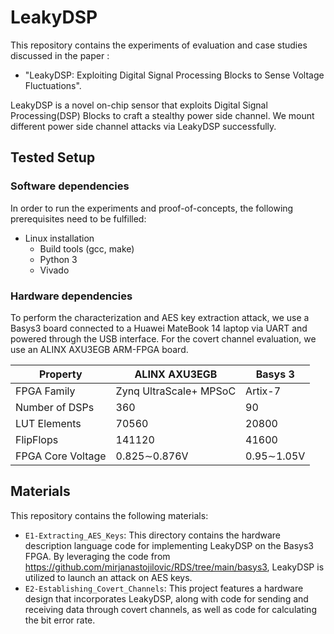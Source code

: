 # LeakyDSP

This repository contains the experiments of evaluation and case studies discussed in the paper :
* "LeakyDSP: Exploiting Digital Signal Processing Blocks to Sense Voltage Fluctuations".

LeakyDSP is a novel on-chip sensor that exploits Digital Signal Processing(DSP) Blocks to craft a stealthy power side channel. We mount different power side channel attacks via LeakyDSP successfully.

## Tested Setup

### Software dependencies

In order to run the experiments and proof-of-concepts, the following prerequisites need to be fulfilled:

* Linux installation
  * Build tools (gcc, make)
  * Python 3
  * Vivado

### Hardware dependencies

To perform the characterization and AES key extraction attack, we use a Basys3 board connected to a
Huawei MateBook 14 laptop via UART and powered through the USB interface. For the covert channel evaluation, we use
an ALINX AXU3EGB ARM-FPGA board.

| Property          | ALINX AXU3EGB          | Basys 3    |
| ----------------- | ---------------------- | ---------- |
| FPGA Family       | Zynq UltraScale+ MPSoC | Artix-7    |
| Number of DSPs    | 360                    | 90         |
| LUT Elements      | 70560                  | 20800      |
| FlipFlops         | 141120                 | 41600      |
| FPGA Core Voltage | 0.825∼0.876V           | 0.95∼1.05V |


## Materials

This repository contains the following materials:

* `E1-Extracting_AES_Keys`: This directory contains the hardware description language code for implementing LeakyDSP on the Basys3 FPGA. By leveraging the code from https://github.com/mirjanastojilovic/RDS/tree/main/basys3, LeakyDSP is utilized to launch an attack on AES keys.
* `E2-Establishing_Covert_Channels`: This project features a hardware design that incorporates LeakyDSP, along with code for sending and receiving data through covert channels, as well as code for calculating the bit error rate.
